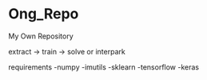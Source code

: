 # Ong_Repo
My Own Repository


extract -> train -> solve or interpark

requirements 
  -numpy
  -imutils
  -sklearn
  -tensorflow
  -keras
